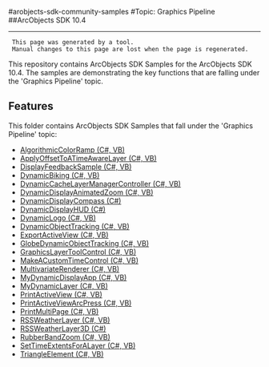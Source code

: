 #arobjects-sdk-community-samples 
#Topic: Graphics Pipeline
##ArcObjects SDK 10.4  

----------
     This page was generated by a tool.
     Manual changes to this page are lost when the page is regenerated.

This repository contains ArcObjects SDK Samples for the ArcObjects SDK 10.4.  The samples are demonstrating the key functions that are falling under the 'Graphics Pipeline' topic.  


## Features

This folder contains ArcObjects SDK Samples that fall under the 'Graphics Pipeline' topic:

* [AlgorithmicColorRamp (C#, VB)](../../../../tree/master/Net/GraphicsPipeline//AlgorithmicColorRamp)  
* [ApplyOffsetToATimeAwareLayer (C#, VB)](../../../../tree/master/Net/GraphicsPipeline//ApplyOffsetToATimeAwareLayer)  
* [DisplayFeedbackSample (C#, VB)](../../../../tree/master/Net/GraphicsPipeline//DisplayFeedbackSample)  
* [DynamicBiking (C#, VB)](../../../../tree/master/Net/GraphicsPipeline//DynamicBiking)  
* [DynamicCacheLayerManagerController (C#, VB)](../../../../tree/master/Net/GraphicsPipeline//DynamicCacheLayerManagerController)  
* [DynamicDisplayAnimatedZoom (C#, VB)](../../../../tree/master/Net/GraphicsPipeline//DynamicDisplayAnimatedZoom)  
* [DynamicDisplayCompass (C#)](../../../../tree/master/Net/GraphicsPipeline//DynamicDisplayCompass)  
* [DynamicDisplayHUD (C#)](../../../../tree/master/Net/GraphicsPipeline//DynamicDisplayHUD)  
* [DynamicLogo (C#, VB)](../../../../tree/master/Net/GraphicsPipeline//DynamicLogo)  
* [DynamicObjectTracking (C#, VB)](../../../../tree/master/Net/GraphicsPipeline//DynamicObjectTracking)  
* [ExportActiveView (C#, VB)](../../../../tree/master/Net/GraphicsPipeline//ExportActiveView)  
* [GlobeDynamicObjectTracking (C#, VB)](../../../../tree/master/Net/GraphicsPipeline//GlobeDynamicObjectTracking)  
* [GraphicsLayerToolControl (C#, VB)](../../../../tree/master/Net/GraphicsPipeline//GraphicsLayerToolControl)  
* [MakeACustomTimeControl (C#, VB)](../../../../tree/master/Net/GraphicsPipeline//MakeACustomTimeControl)  
* [MultivariateRenderer (C#, VB)](../../../../tree/master/Net/GraphicsPipeline//MultivariateRenderer)  
* [MyDynamicDisplayApp (C#, VB)](../../../../tree/master/Net/GraphicsPipeline//MyDynamicDisplayApp)  
* [MyDynamicLayer (C#, VB)](../../../../tree/master/Net/GraphicsPipeline//MyDynamicLayer)  
* [PrintActiveView (C#, VB)](../../../../tree/master/Net/GraphicsPipeline//PrintActiveView)  
* [PrintActiveViewArcPress (C#, VB)](../../../../tree/master/Net/GraphicsPipeline//PrintActiveViewArcPress)  
* [PrintMultiPage (C#, VB)](../../../../tree/master/Net/GraphicsPipeline//PrintMultiPage)  
* [RSSWeatherLayer (C#, VB)](../../../../tree/master/Net/GraphicsPipeline//RSSWeatherLayer)  
* [RSSWeatherLayer3D (C#)](../../../../tree/master/Net/GraphicsPipeline//RSSWeatherLayer3D)  
* [RubberBandZoom (C#, VB)](../../../../tree/master/Net/GraphicsPipeline//RubberBandZoom)  
* [SetTimeExtentsForALayer (C#, VB)](../../../../tree/master/Net/GraphicsPipeline//SetTimeExtentsForALayer)  
* [TriangleElement (C#, VB)](../../../../tree/master/Net/GraphicsPipeline//TriangleElement)  


